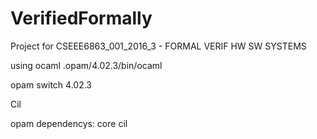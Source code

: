 # VerifiedFormally
Project for CSEEE6863_001_2016_3 - FORMAL VERIF HW SW SYSTEMS


using ocaml .opam/4.02.3/bin/ocaml


opam switch 4.02.3

Cil

opam dependencys:
core
cil

